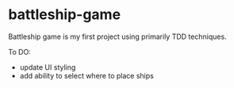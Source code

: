 # battleship-game

Battleship game is my first project using primarily TDD techniques.

To DO:

- update UI styling
- add ability to select where to place ships
